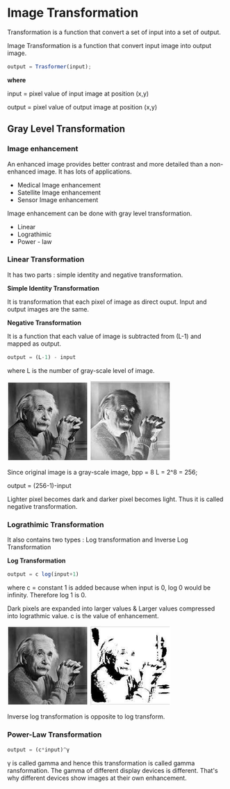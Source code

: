 # Image Transformation

Transformation is a function that convert a set of input into a set of output.

Image Transformation is a function that convert input image into output image.
```javascript
output = Trasformer(input);
```
**where**

input = pixel value of input image at position (x,y)

output = pixel value of output image at position (x,y)

## Gray Level Transformation

### Image enhancement

An enhanced image provides better contrast and more detailed than a non-enhanced image. 
It has lots of applications.
- Medical Image enhancement
- Satellite Image enhancement
- Sensor Image enhancement

Image enhancement can be done with gray level transformation.
- Linear
- Lograthimic
- Power - law

### Linear Transformation

It has two parts : simple identity and negative transformation.

**Simple Identity Transformation**

It is transformation that each pixel of image as direct ouput. Input and output images are the same.

**Negative Transformation**

It is a function that each value of image is subtracted from (L-1) and mapped as output.
```js
output = (L-1) - input
```
where
L is the number of gray-scale level of image.

![](images/einstein.jpg)
![](images/Transformation/graylevel4.jpg)

Since original image is a gray-scale image, bpp = 8
L = 2^8 = 256;

output = (256-1)-input

Lighter pixel becomes dark and darker pixel becomes light.
Thus it is called negative transformation.

### Lograthimic Transformation

It also contains two types : Log transformation and Inverse Log Transformation

**Log Transformation**

```js
output = c log(input+1)
```
where c = constant
1 is added because when input is 0, log 0 would be infinity.
Therefore log 1 is 0.

Dark pixels are expanded into larger values & Larger values compressed into lograthmic value. c is the value of enhancement.

![](images/einstein.jpg)
![](images/Transformation/graylevel7.jpg)

Inverse log transformation is opposite to log transform.

### Power-Law Transformation

```js
output = (c*input)^γ
```

γ is called gamma and hence this transformation is called gamma ransformation. The gamma of different display devices is different. That's why different devices show images at their own enhancement.